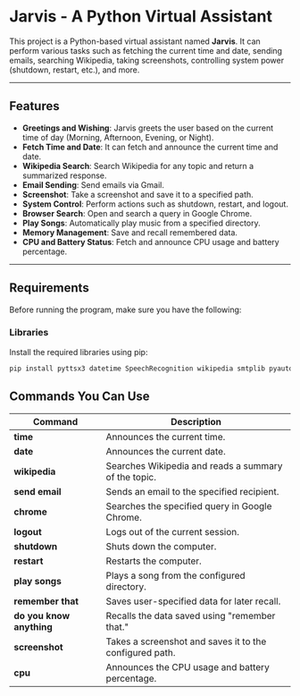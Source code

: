 # Jarvis - A Python Virtual Assistant

This project is a Python-based virtual assistant named **Jarvis**. It can perform various tasks such as fetching the current time and date, sending emails, searching Wikipedia, taking screenshots, controlling system power (shutdown, restart, etc.), and more.

---

## Features

- **Greetings and Wishing**: Jarvis greets the user based on the current time of day (Morning, Afternoon, Evening, or Night).
- **Fetch Time and Date**: It can fetch and announce the current time and date.
- **Wikipedia Search**: Search Wikipedia for any topic and return a summarized response.
- **Email Sending**: Send emails via Gmail.
- **Screenshot**: Take a screenshot and save it to a specified path.
- **System Control**: Perform actions such as shutdown, restart, and logout.
- **Browser Search**: Open and search a query in Google Chrome.
- **Play Songs**: Automatically play music from a specified directory.
- **Memory Management**: Save and recall remembered data.
- **CPU and Battery Status**: Fetch and announce CPU usage and battery percentage.

---

## Requirements

Before running the program, make sure you have the following:

### Libraries
Install the required libraries using pip:
```bash
pip install pyttsx3 datetime SpeechRecognition wikipedia smtplib pyautogui psutil
```

## Commands You Can Use

| **Command**              | **Description**                                                                 |
|--------------------------|---------------------------------------------------------------------------------|
| **time**                 | Announces the current time.                                                    |
| **date**                 | Announces the current date.                                                    |
| **wikipedia <topic>**    | Searches Wikipedia and reads a summary of the topic.                           |
| **send email**           | Sends an email to the specified recipient.                                     |
| **chrome <query>**       | Searches the specified query in Google Chrome.                                 |
| **logout**               | Logs out of the current session.                                               |
| **shutdown**             | Shuts down the computer.                                                       |
| **restart**              | Restarts the computer.                                                         |
| **play songs**           | Plays a song from the configured directory.                                    |
| **remember that <data>** | Saves user-specified data for later recall.                                     |
| **do you know anything** | Recalls the data saved using "remember that."                                   |
| **screenshot**           | Takes a screenshot and saves it to the configured path.                        |
| **cpu**                  | Announces the CPU usage and battery percentage.                                |


